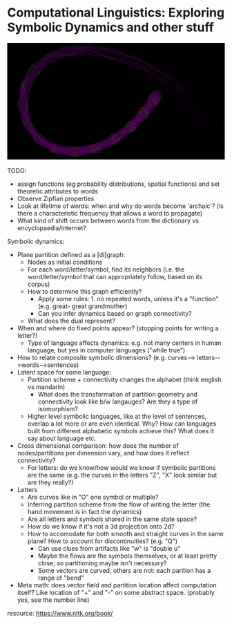 # Computational Linguistics: Exploring Symbolic Dynamics and other stuff

![alt text](./img/degree.png)

TODO:
- assign functions (eg probability distributions, spatial functions) and set theoretic attributes to words
- Observe Zipfian properties
- Look at lifetime of words: when and why do words become 'archaic'? (is there a characteristic frequency that allows a word to propagate)
- What kind of shift occurs between words from the dictionary vs encyclopaedia/internet?

Symbolic dynamics:
- Plane partition defined as a [di]graph:
    - Nodes as initial conditions
     - For each word/letter/symbol, find its neighbors (i.e. the word/letter/symbol that can appropriately follow, based on its corpus)
     - How to determine this graph efficiently?
        - Apply some rules: 1. no repeated words, unless it's a "function" (e.g. great- great grandmother)
        - Can you infer dynamics based on graph connectivity?
    - What does the dual represent?
- When and where do fixed points appear? (stopping points for writing a letter?)
    - Type of language affects dynamics: e.g. not many centers in human language, but yes in computer languages ("while true")
- How to relate composite symbolic dimensions? (e.g. curves--> letters-->words-->sentences)
- Latent space for some language:
    - Partition scheme + connectivity changes the alphabet (think english vs mandarin)
        - What does the transformation of partition geometry and connectivity look like b/w langauges?  Are they a type of isomorphism?
    - Higher level symbolic languages, like at the level of sentences, overlap a lot more or are even identical.  Why?  How can languages built from different alphabetic symbols achieve this?  What does it say about language etc.
- Cross dimensional comparison: how does the number of nodes/partitions per dimension vary, and how does it reflect connectivity?
    - For letters: do we know/how would we know if symbolic partitions are the same (e.g. the curves in the letters "Z", "X" look similar but are they really?)
- Letters
    - Are curves like in "O" one symbol or multiple?
    - Inferring partition scheme from the flow of writing the letter (the hand movement is in fact the dynamics)
    - Are all letters and symbols shared in the same state space?
    - How do we know if it's not a 3d projection onto 2d?
    - How to accomodate for both smooth and straight curves in the same plane?  How to account for discontinuities? (e.g. "Q")
        - Can use clues from artifacts like "w" is "double u"
        - Maybe the flows are the symbols themselves, or at least pretty close; so partitioning maybe isn't necessary?
        - Some vectors are curved, others are not: each parition has a range of "bend"
- Meta math: does vector field and partition location affect computation itself?  Like location of "+" and "-" on some abstract space.  (probably yes, see the number line)

resource: https://www.nltk.org/book/